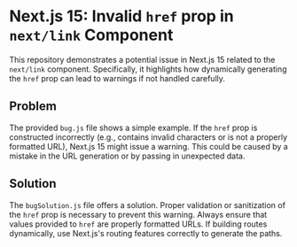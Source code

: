 # Next.js 15: Invalid `href` prop in `next/link` Component

This repository demonstrates a potential issue in Next.js 15 related to the `next/link` component.  Specifically, it highlights how dynamically generating the `href` prop can lead to warnings if not handled carefully.

## Problem

The provided `bug.js` file shows a simple example. If the `href` prop is constructed incorrectly (e.g., contains invalid characters or is not a properly formatted URL), Next.js 15 might issue a warning. This could be caused by a mistake in the URL generation or by passing in unexpected data.

## Solution

The `bugSolution.js` file offers a solution. Proper validation or sanitization of the `href` prop is necessary to prevent this warning.  Always ensure that values provided to `href` are properly formatted URLs. If building routes dynamically, use Next.js's routing features correctly to generate the paths.